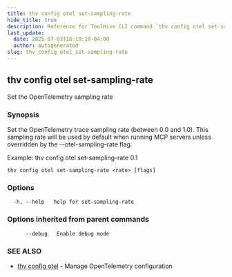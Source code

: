```yaml
---
title: thv config otel set-sampling-rate
hide_title: true
description: Reference for ToolHive CLI command `thv config otel set-sampling-rate`
last_update:
  date: 2025-07-03T16:19:10-04:00
  author: autogenerated
slug: thv_config_otel_set-sampling-rate
---
```


## thv config otel set-sampling-rate

Set the OpenTelemetry sampling rate

### Synopsis

Set the OpenTelemetry trace sampling rate (between 0.0 and 1.0).
This sampling rate will be used by default when running MCP servers unless overridden by the --otel-sampling-rate flag.

Example:
  thv config otel set-sampling-rate 0.1

```
thv config otel set-sampling-rate <rate> [flags]
```

### Options

```
  -h, --help   help for set-sampling-rate
```

### Options inherited from parent commands

```
      --debug   Enable debug mode
```

### SEE ALSO

* [thv config otel](thv_config_otel.md)	 - Manage OpenTelemetry configuration

